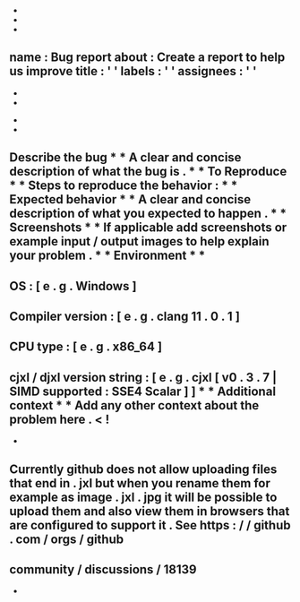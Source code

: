 -
-
-
name
:
Bug
report
about
:
Create
a
report
to
help
us
improve
title
:
'
'
labels
:
'
'
assignees
:
'
'
-
-
-
*
*
Describe
the
bug
*
*
A
clear
and
concise
description
of
what
the
bug
is
.
*
*
To
Reproduce
*
*
Steps
to
reproduce
the
behavior
:
*
*
Expected
behavior
*
*
A
clear
and
concise
description
of
what
you
expected
to
happen
.
*
*
Screenshots
*
*
If
applicable
add
screenshots
or
example
input
/
output
images
to
help
explain
your
problem
.
*
*
Environment
*
*
-
OS
:
[
e
.
g
.
Windows
]
-
Compiler
version
:
[
e
.
g
.
clang
11
.
0
.
1
]
-
CPU
type
:
[
e
.
g
.
x86_64
]
-
cjxl
/
djxl
version
string
:
[
e
.
g
.
cjxl
[
v0
.
3
.
7
|
SIMD
supported
:
SSE4
Scalar
]
]
*
*
Additional
context
*
*
Add
any
other
context
about
the
problem
here
.
<
!
-
-
Currently
github
does
not
allow
uploading
files
that
end
in
.
jxl
but
when
you
rename
them
for
example
as
image
.
jxl
.
jpg
it
will
be
possible
to
upload
them
and
also
view
them
in
browsers
that
are
configured
to
support
it
.
See
https
:
/
/
github
.
com
/
orgs
/
github
-
community
/
discussions
/
18139
-
-
>
